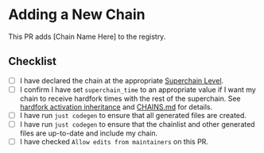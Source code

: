<!--
This default template is a guide for PRs adding new chains to the registry.
For other types of PRs, please delete this template and write a brief description of your
code changes and rationale.
 -->

# Adding a New Chain

This PR adds [Chain Name Here] to the registry.

## Checklist

- [ ] I have declared the chain at the appropriate [Superchain Level](../docs/glossary.md#superchain-level-and-rollup-stage).
- [ ] I confirm I have set `superchain_time` to an appropriate value if I want my chain to receive hardfork times with the rest of the superchain. See [hardfork activation inheritance](../docs/hardfork-activation-inheritance.md) and [CHAINS.md](../CHAINS.md) for details.
- [ ] I have run `just codegen` to ensure that all generated files are created.
- [ ] I have run `just codegen` to ensure that the chainlist and other generated files are up-to-date and include my chain.
- [ ] I have checked `Allow edits from maintainers` on this PR.
